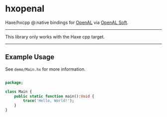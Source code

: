 # hxopenal

Haxe/hxcpp @:native bindings for [OpenAL](https://www.openal.org/) via [OpenAL Soft](https://openal-soft.org/).

---

This library only works with the Haxe cpp target.

---

## Example Usage

See `demo/Main.hx` for more information.

```haxe

package;

class Main {
    public static function main():Void {
        trace('Hello, World!');
    }
}

```
